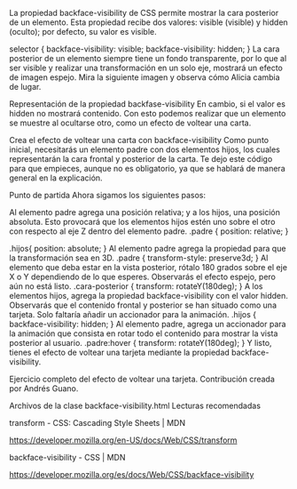 La propiedad backface-visibility de CSS permite mostrar la cara posterior de un elemento. Esta propiedad recibe dos valores: visible (visible) y hidden (oculto); por defecto, su valor es visible.

selector {
    backface-visibility: visible;
    backface-visibility: hidden;
}
La cara posterior de un elemento siempre tiene un fondo transparente, por lo que al ser visible y realizar una transformación en un solo eje, mostrará un efecto de imagen espejo. Mira la siguiente imagen y observa cómo Alicia cambia de lugar.

Representación de la propiedad backfase-visibility
En cambio, si el valor es hidden no mostrará contenido. Con esto podemos realizar que un elemento se muestre al ocultarse otro, como un efecto de voltear una carta.

Crea el efecto de voltear una carta con backface-visibility
Como punto inicial, necesitarás un elemento padre con dos elementos hijos, los cuales representarán la cara frontal y posterior de la carta. Te dejo este código para que empieces, aunque no es obligatorio, ya que se hablará de manera general en la explicación.

Punto de partida
Ahora sigamos los siguientes pasos:

Al elemento padre agrega una posición relativa; y a los hijos, una posición absoluta. Esto provocará que los elementos hijos estén uno sobre el otro con respecto al eje Z dentro del elemento padre.
.padre {
    position: relative;
}

.hijos{
    position: absolute;
}
Al elemento padre agrega la propiedad para que la transformación sea en 3D.
.padre {
    transform-style: preserve3d;
}
Al elemento que deba estar en la vista posterior, rótalo 180 grados sobre el eje X o Y dependiendo de lo que esperes. Observarás el efecto espejo, pero aún no está listo.
.cara-posterior  {
    transform: rotateY(180deg);
}
A los elementos hijos, agrega la propiedad backface-visibility con el valor hidden. Observarás que el contenido frontal y posterior se han situado como una tarjeta. Solo faltaría añadir un accionador para la animación.
.hijos {
    backface-visibility: hidden;
}
Al elemento padre, agrega un accionador para la animación que consista en rotar todo el contenido para mostrar la vista posterior al usuario.
.padre:hover {
  transform: rotateY(180deg);
}
Y listo, tienes el efecto de voltear una tarjeta mediante la propiedad backface-visibility.

Ejercicio completo del efecto de voltear una tarjeta.
Contribución creada por Andrés Guano.

Archivos de la clase
backface-visibility.html
Lecturas recomendadas

transform - CSS: Cascading Style Sheets | MDN

https://developer.mozilla.org/en-US/docs/Web/CSS/transform


backface-visibility - CSS | MDN

https://developer.mozilla.org/es/docs/Web/CSS/backface-visibility